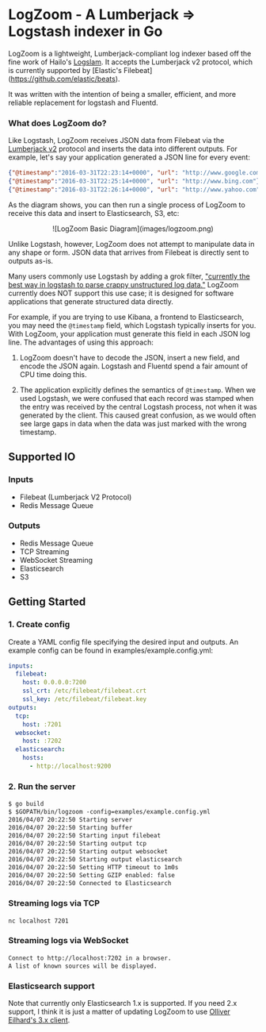 # LogZoom - A Lumberjack => Logstash indexer in Go

LogZoom is a lightweight, Lumberjack-compliant log indexer based off the fine
work of Hailo's [Logslam](https://github.com/hailocab/logslam). It accepts
the Lumberjack v2 protocol, which is currently supported by [Elastic's Filebeat]
(https://github.com/elastic/beats).

It was written with the intention of being a smaller, efficient, and more reliable
replacement for logstash and Fluentd.

### What does LogZoom do?

Like Logstash, LogZoom receives JSON data from Filebeat via the [Lumberjack
v2](https://github.com/elastic/libbeat/issues/279) protocol and inserts the
data into different outputs. For example, let's say your application generated
a JSON line for every event:

```json
{"@timestamp":"2016-03-31T22:23:14+0000", "url": "http://www.google.com"}
{"@timestamp":"2016-03-31T22:25:14+0000", "url": "http://www.bing.com"}
{"@timestamp":"2016-03-31T22:26:14+0000", "url": "http://www.yahoo.com"}
```

As the diagram shows, you can then run a single process of LogZoom to
receive this data and insert to Elasticsearch, S3, etc:

<center>![LogZoom Basic Diagram](images/logzoom.png)</center>

Unlike Logstash, however, LogZoom does not attempt to manipulate data in
any shape or form. JSON data that arrives from Filebeat is directly sent to
outputs as-is.

Many users commonly use Logstash by adding a grok filter, ["currently the best
way in logstash to parse crappy unstructured log
data."](https://www.elastic.co/guide/en/logstash/current/plugins-filters-grok.html)
LogZoom currently does NOT support this use case; it is designed for
software applications that generate structured data directly.

For example, if you are trying to use Kibana, a frontend to Elasticsearch, you
may need the `@timestamp` field, which Logstash typically inserts for
you. With LogZoom, your application must generate this field in each JSON
log line. The advantages of using this approach:

1. LogZoom doesn't have to decode the JSON, insert a new field, and encode
   the JSON again. Logstash and Fluentd spend a fair amount of CPU
   time doing this.

2. The application explicitly defines the semantics of `@timestamp`. When we
   used Logstash, we were confused that each record was stamped when the entry
   was received by the central Logstash process, not when it was generated by
   the client. This caused great confusion, as we would often see large gaps
   in data when the data was just marked with the wrong timestamp.

## Supported IO

### Inputs

- Filebeat (Lumberjack V2 Protocol)
- Redis Message Queue

### Outputs

- Redis Message Queue
- TCP Streaming
- WebSocket Streaming
- Elasticsearch
- S3

## Getting Started

### 1. Create config

Create a YAML config file specifying the desired input and outputs. An example
config can be found in examples/example.config.yml:

```yaml
inputs:
  filebeat:
    host: 0.0.0.0:7200
    ssl_crt: /etc/filebeat/filebeat.crt
    ssl_key: /etc/filebeat/filebeat.key
outputs:
  tcp:
    host: :7201
  websocket:
    host: :7202
  elasticsearch:
    hosts:
      - http://localhost:9200
``````

### 2. Run the server

```
$ go build
$ $GOPATH/bin/logzoom -config=examples/example.config.yml
2016/04/07 20:22:50 Starting server
2016/04/07 20:22:50 Starting buffer
2016/04/07 20:22:50 Starting input filebeat
2016/04/07 20:22:50 Starting output tcp
2016/04/07 20:22:50 Starting output websocket
2016/04/07 20:22:50 Starting output elasticsearch
2016/04/07 20:22:50 Setting HTTP timeout to 1m0s
2016/04/07 20:22:50 Setting GZIP enabled: false
2016/04/07 20:22:50 Connected to Elasticsearch
```

### Streaming logs via TCP

```
nc localhost 7201
```

### Streaming logs via WebSocket

```
Connect to http://localhost:7202 in a browser.
A list of known sources will be displayed.
```

### Elasticsearch support

Note that currently only Elasticsearch 1.x is supported. If you need 2.x
support, I think it is just a matter of updating LogZoom to use [Olliver
Eilhard's 3.x client](https://github.com/olivere/elastic#releases).
